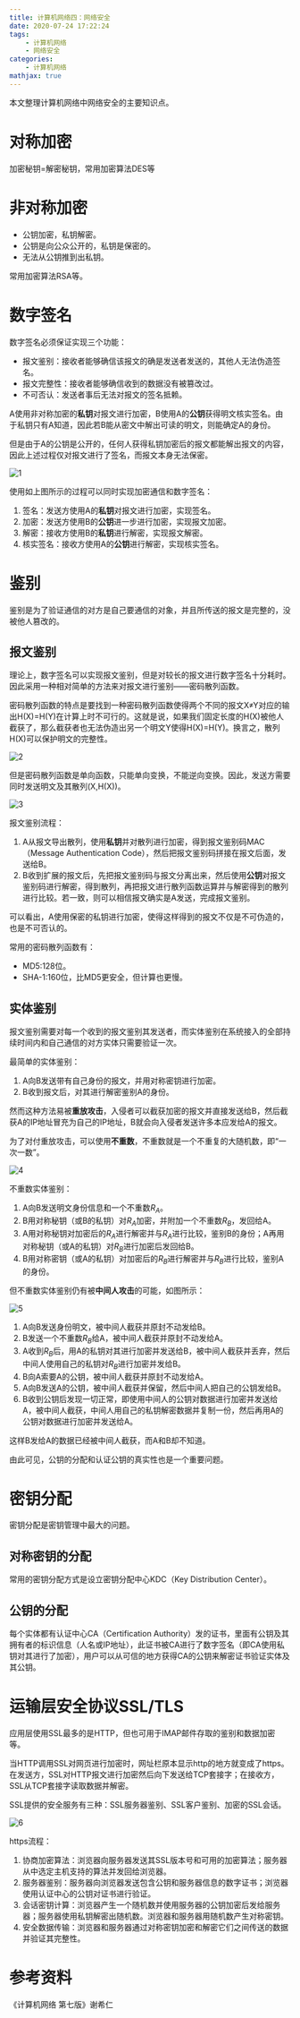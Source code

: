 ```yaml
---
title: 计算机网络四：网络安全
date: 2020-07-24 17:22:24
tags: 
	- 计算机网络
	- 网络安全
categories:
	- 计算机网络
mathjax: true
---
```


本文整理计算机网络中网络安全的主要知识点。

<!--more-->

# 对称加密

加密秘钥=解密秘钥，常用加密算法DES等

# 非对称加密

- 公钥加密，私钥解密。
- 公钥是向公众公开的，私钥是保密的。
- 无法从公钥推到出私钥。

常用加密算法RSA等。

# 数字签名

数字签名必须保证实现三个功能：

- 报文鉴别：接收者能够确信该报文的确是发送者发送的，其他人无法伪造签名。
- 报文完整性：接收者能够确信收到的数据没有被篡改过。
- 不可否认：发送者事后无法对报文的签名抵赖。

A使用非对称加密的**私钥**对报文进行加密，B使用A的**公钥**获得明文核实签名。由于私钥只有A知道，因此若B能从密文中解出可读的明文，则能确定A的身份。

但是由于A的公钥是公开的，任何人获得私钥加密后的报文都能解出报文的内容，因此上述过程仅对报文进行了签名，而报文本身无法保密。

![1](../images/%E8%AE%A1%E7%AE%97%E6%9C%BA%E7%BD%91%E7%BB%9C%E2%80%94%E2%80%94%E7%BD%91%E7%BB%9C%E5%AE%89%E5%85%A8/1.png)

使用如上图所示的过程可以同时实现加密通信和数字签名：

1. 签名：发送方使用A的**私钥**对报文进行加密，实现签名。
2. 加密：发送方使用B的**公钥**进一步进行加密，实现报文加密。
3. 解密：接收方使用B的**私钥**进行解密，实现报文解密。
4. 核实签名：接收方使用A的**公钥**进行解密，实现核实签名。

# 鉴别

鉴别是为了验证通信的对方是自己要通信的对象，并且所传送的报文是完整的，没被他人篡改的。

## 报文鉴别

理论上，数字签名可以实现报文鉴别，但是对较长的报文进行数字签名十分耗时。因此采用一种相对简单的方法来对报文进行鉴别——密码散列函数。

密码散列函数的特点是要找到一种密码散列函数使得两个不同的报文X$\neq$Y对应的输出H(X)=H(Y)在计算上时不可行的。这就是说，如果我们固定长度的H(X)被他人截获了，那么截获者也无法伪造出另一个明文Y使得H(X)=H(Y)。换言之，散列H(X)可以保护明文的完整性。

![2](../images/%E8%AE%A1%E7%AE%97%E6%9C%BA%E7%BD%91%E7%BB%9C%E2%80%94%E2%80%94%E7%BD%91%E7%BB%9C%E5%AE%89%E5%85%A8/2.png)

但是密码散列函数是单向函数，只能单向变换，不能逆向变换。因此，发送方需要同时发送明文及其散列(X,H(X))。

![3](../images/%E8%AE%A1%E7%AE%97%E6%9C%BA%E7%BD%91%E7%BB%9C%E2%80%94%E2%80%94%E7%BD%91%E7%BB%9C%E5%AE%89%E5%85%A8/3.png)

报文鉴别流程：

1. A从报文导出散列，使用**私钥**并对散列进行加密，得到报文鉴别码MAC（Message Authentication Code），然后把报文鉴别码拼接在报文后面，发送给B。
2. B收到扩展的报文后，先把报文鉴别码与报文分离出来，然后使用**公钥**对报文鉴别码进行解密，得到散列，再把报文进行散列函数运算并与解密得到的散列进行比较。若一致，则可以相信报文确实是A发送，完成报文鉴别。

可以看出，A使用保密的私钥进行加密，使得这样得到的报文不仅是不可伪造的，也是不可否认的。

常用的密码散列函数有：

- MD5:128位。
- SHA-1:160位，比MD5更安全，但计算也更慢。

## 实体鉴别

报文鉴别需要对每一个收到的报文鉴别其发送者，而实体鉴别在系统接入的全部持续时间内和自己通信的对方实体只需要验证一次。

最简单的实体鉴别：

1. A向B发送带有自己身份的报文，并用对称密钥进行加密。
2. B收到报文后，对其进行解密鉴别A的身份。

然而这种方法易被**重放攻击**，入侵者可以截获加密的报文并直接发送给B，然后截获A的IP地址冒充为自己的IP地址，B就会向入侵者发送许多本应发给A的报文。

为了对付重放攻击，可以使用**不重数**，不重数就是一个不重复的大随机数，即“一次一数”。

![4](../images/%E8%AE%A1%E7%AE%97%E6%9C%BA%E7%BD%91%E7%BB%9C%E2%80%94%E2%80%94%E7%BD%91%E7%BB%9C%E5%AE%89%E5%85%A8/4.png)

不重数实体鉴别：

1. A向B发送明文身份信息和一个不重数$R_A$。
2. B用对称秘钥（或B的私钥）对$R_A$加密，并附加一个不重数$R_B$，发回给A。
3. A用对称秘钥对加密后的$R_A$进行解密并与$R_A$进行比较，鉴别B的身份；A再用对称秘钥（或A的私钥）对$R_B$进行加密后发回给B。
4. B用对称密钥（或A的私钥）对加密后的$R_B$进行解密并与$R_B$进行比较，鉴别A的身份。

但不重数实体鉴别仍有被**中间人攻击**的可能，如图所示：

![5](../images/%E8%AE%A1%E7%AE%97%E6%9C%BA%E7%BD%91%E7%BB%9C%E2%80%94%E2%80%94%E7%BD%91%E7%BB%9C%E5%AE%89%E5%85%A8/5.png)

1. A向B发送身份明文，被中间人截获并原封不动发给B。
2. B发送一个不重数$R_B$给A，被中间人截获并原封不动发给A。
3. A收到$R_B$后，用A的私钥对其进行加密并发送给B，被中间人截获并丢弃，然后中间人使用自己的私钥对$R_B$进行加密并发给B。
4. B向A索要A的公钥，被中间人截获并原封不动发给A。
5. A向B发送A的公钥，被中间人截获并保留，然后中间人把自己的公钥发给B。
6. B收到公钥后发现一切正常，即使用中间人的公钥对数据进行加密并发送给A，被中间人截获，中间人用自己的私钥解密数据并复制一份，然后再用A的公钥对数据进行加密并发送给A。

这样B发给A的数据已经被中间人截获，而A和B却不知道。

由此可见，公钥的分配和认证公钥的真实性也是一个重要问题。

# 密钥分配

密钥分配是密钥管理中最大的问题。

## 对称密钥的分配

常用的密钥分配方式是设立密钥分配中心KDC（Key Distribution Center）。

## 公钥的分配

每个实体都有认证中心CA（Certification Authority）发的证书，里面有公钥及其拥有者的标识信息（人名或IP地址），此证书被CA进行了数字签名（即CA使用私钥对其进行了加密），用户可以从可信的地方获得CA的公钥来解密证书验证实体及其公钥。

# 运输层安全协议SSL/TLS

应用层使用SSL最多的是HTTP，但也可用于IMAP邮件存取的鉴别和数据加密等。

当HTTP调用SSL对网页进行加密时，网址栏原本显示http的地方就变成了https。在发送方，SSL对HTTP报文进行加密然后向下发送给TCP套接字；在接收方，SSL从TCP套接字读取数据并解密。

SSL提供的安全服务有三种：SSL服务器鉴别、SSL客户鉴别、加密的SSL会话。

![6](../images/%E8%AE%A1%E7%AE%97%E6%9C%BA%E7%BD%91%E7%BB%9C%E2%80%94%E2%80%94%E7%BD%91%E7%BB%9C%E5%AE%89%E5%85%A8/6.png)

https流程：

1. 协商加密算法：浏览器向服务器发送其SSL版本号和可用的加密算法；服务器从中选定主机支持的算法并发回给浏览器。
2. 服务器鉴别：服务器向浏览器发送包含公钥和服务器信息的数字证书；浏览器使用认证中心的公钥对证书进行验证。
3. 会话密钥计算：浏览器产生一个随机数并使用服务器的公钥加密后发给服务器；服务器使用私钥解密出随机数。浏览器和服务器用随机数产生对称密钥。
4. 安全数据传输：浏览器和服务器通过对称密钥加密和解密它们之间传送的数据并验证其完整性。

# 参考资料

《计算机网络 第七版》谢希仁